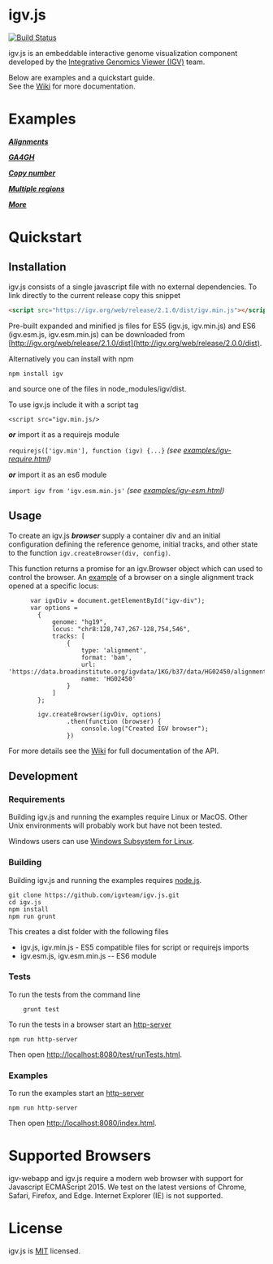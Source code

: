 # igv.js
[![Build Status](https://travis-ci.org/igvteam/igv.js.svg?branch=master)](https://travis-ci.org/igvteam/igv.js)

igv.js is an embeddable interactive genome visualization component developed by the 
 [Integrative Genomics Viewer (IGV)](https://igv.org) team. 
 
Below are examples and a quickstart guide.  
See the [Wiki](https://github.com/igvteam/igv.js/wiki) for more documentation.  

 
# Examples
 
***[Alignments](https://igv.org/web/release/2.1.0/examples/bam.html)***

***[GA4GH](https://igv.org/web/release/2.1.0/examples/ga4gh.html)***

***[Copy number](https://igv.org/web/release/2.1.0/examples/copyNumber.html)***

***[Multiple regions](http://igv.org/release/2.1.0/test/examples/multi-locus.html)***

***[More](http://igv.org/web/release/2.1.0/examples)***

 
# Quickstart

## Installation
igv.js consists of a single javascript file with no external dependencies.  To link directly to the current release copy this snippet

```html
<script src="https://igv.org/web/release/2.1.0/dist/igv.min.js"></script>
``` 

Pre-built expanded and minified js files for ES5 (igv.js, igv.min.js) and ES6 (igv.esm.js, igv.esm.min.js)
can be downloaded from [http://igv.org/web/release/2.1.0/dist](http://igv.org/web/release/2.0.0/dist).   
 
Alternatively you can install with npm  
 
 ```npm install igv```

and source one of the files in node_modules/igv/dist.

To use igv.js include it with a script tag

````<script src="igv.min.js/>````

***or*** import it as a requirejs module 

```requirejs(['igv.min'], function (igv) {...}```   *(see [examples/igv-require.html](http://igv.org/web/release/2.1.0/examples/igv-require.html))*

***or*** import it as an es6 module 

```import igv from 'igv.esm.min.js'```  *(see [examples/igv-esm.html](http://igv.org/web/release/2.1.0/examples/igv-esm.html))*



## Usage

To create an igv.js ***browser*** supply a container div 
and an initial configuration defining the reference genome, initial tracks, and other state to the 
function ```igv.createBrowser(div, config)```.  

This function returns a promise for an igv.Browser object which can used to control the browser.  An 
[example](http://igv.org/web/release/2.0.0-rc5/examples/bam.html) of
a browser on a single alignment track opened at a specific locus:

```
      var igvDiv = document.getElementById("igv-div");
      var options =
        {
            genome: "hg19",
            locus: "chr8:128,747,267-128,754,546",
            tracks: [
                {
                    type: 'alignment',
                    format: 'bam',
                    url: 'https://data.broadinstitute.org/igvdata/1KG/b37/data/HG02450/alignment/HG02450.mapped.ILLUMINA.bwa.ACB.low_coverage.20120522.bam',
                    name: 'HG02450'
                }
            ]
        };

        igv.createBrowser(igvDiv, options)
                .then(function (browser) {
                    console.log("Created IGV browser");
                })
```

For more details see the [Wiki](https://github.com/igvteam/igv.js/wiki) for full documentation of the API.

## Development

### Requirements

Building igv.js and running the examples require Linux or MacOS.  Other Unix environments will probably
work but have not been tested.  

Windows users can use [Windows Subsystem for Linux](https://docs.microsoft.com/en-us/windows/wsl/install-win10).

### Building

Building igv.js and running the examples requires [node.js](https://nodejs.org/).


```  
git clone https://github.com/igvteam/igv.js.git
cd igv.js
npm install
npm run grunt
```

This creates a dist folder with the following files

* igv.js, igv.min.js - ES5 compatible files for script or requirejs imports
* igv.esm.js,  igv.esm.min.js --  ES6 module 


### Tests

To run the tests from the command line

```
    grunt test
```

To run the tests in a browser start an [http-server](https://www.npmjs.com/package/http-server)

    npm run http-server

Then open [http://localhost:8080/test/runTests.html](http://localhost:8080/test/runTests.html).


### Examples

To run the examples start an [http-server](https://www.npmjs.com/package/http-server)

    npm run http-server

Then open [http://localhost:8080/index.html](http://localhost:8080/index.html).


# Supported Browsers

igv-webapp and igv.js require a modern web browser with support for Javascript ECMAScript 2015. We test on the latest versions of Chrome, Safari, Firefox, and Edge. Internet Explorer (IE) is not supported.

# License

igv.js is [MIT](/LICENSE) licensed.

[documentation]: https://github.com/igvteam/igv.js/wiki
[examples]: http://igv.org/web/test/examples
